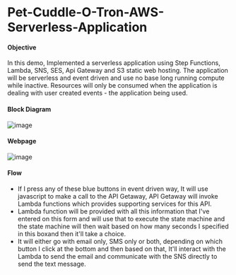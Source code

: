 # Pet-Cuddle-O-Tron-AWS-Serverless-Application

#### Objective
In this demo, Implemented a serverless application using Step Functions, Lambda, SNS, SES, Api Gateway and S3 static web hosting. The application will be serverless and event driven and use no base long running compute while inactive. Resources will only be consumed when the application is dealing with user created events - the application being used.



#### Block Diagram
![image](https://user-images.githubusercontent.com/47194856/83961240-2be4dd00-a85f-11ea-8d4e-ba2c8507f151.png)




#### Webpage
![image](https://user-images.githubusercontent.com/47194856/83961544-394f9680-a862-11ea-9d51-d75bf2e92c2a.png)






#### Flow
- If I press any of these blue buttons in event driven way, It will use javascript to make a call to the API Getaway, API Getaway will invoke Lambda functions which provides supporting services for this API.
- Lambda function will be provided with all this information that I've entered on this form and will use that to execute the state machine and the state machine will then wait based on how many seconds I specified in this boxand then it'll take a choice.
- It will either go with email only, SMS only or both, depending on which button I click at the bottom and then based on that, It'll interact with the Lambda to send the email and communicate with the SNS directly to send the text message.





